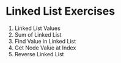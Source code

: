 # Linked List Exercises

1. Linked List Values
2. Sum of Linked List
3. Find Value in Linked List
4. Get Node Value at Index
5. Reverse Linked List
